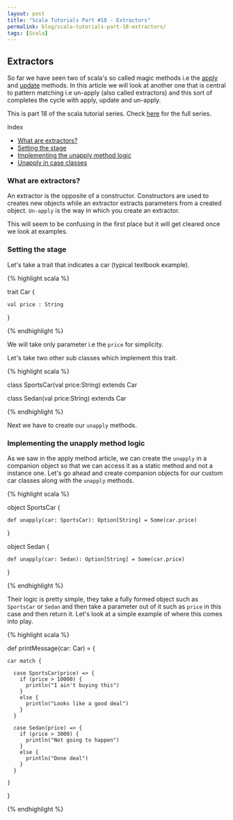 ```yaml
---
layout: post
title: "Scala Tutorials Part #18 - Extractors"
permalink: blog/scala-tutorials-part-18-extractors/
tags: [Scala]
---
```


Extractors
----------

So far we have seen two of scala's so called magic methods i.e the [apply](/blog/scala-tutorials-part-15-the-apply-method/) 
and [update](/blog/scala-tutorials-part-17-the-update-method/) methods. In this article we will look at another one that is central
to pattern matching i.e un-apply (also called extractors) and this sort of completes the cycle with apply, update and un-apply.

This is part 18 of the scala tutorial series. Check [here](/tags/#Scala) for the full series.

<i class="fa fa-list-ul fa-lg space-right"></i> Index

- [What are extractors?](#Intro)
- [Setting the stage](#Staging)
- [Implementing the unapply method logic](#Unapply)
- [Unapply in case classes](#CaseClass)

<h3><b><a name = "Intro" class="inter-header">What are extractors?</a></b></h3>

An extractor is the opposite of a constructor. Constructors are used to creates new objects while an extractor extracts parameters from
a created object. `Un-apply` is the way in which you create an extractor. 

This will seem to be confusing in the first place but it will get cleared once we look at examples.

<h3><b><a name = "Staging" class="inter-header">Setting the stage</a></b></h3>

Let's take a trait that indicates a car (typical textbook example).


{% highlight scala %}

trait Car {

    val price : String

}

{% endhighlight %}

We will take only parameter i.e the `price` for simplicity. 

Let's take two other sub classes which implement this trait.

{% highlight scala %}

class SportsCar(val price:String) extends Car

class Sedan(val price:String) extends Car

{% endhighlight %}

Next we have to create our `unapply` methods.

<h3><b><a name = "Unapply" class="inter-header">Implementing the unapply method logic</a></b></h3>

As we saw in the apply method article, we can create the `unapply` in a companion object so that we can access it as a static method and not a instance one. Let's go ahead and create companion objects for our custom car classes along with the `unapply` methods.

{% highlight scala %}

 object SportsCar {

    def unapply(car: SportsCar): Option[String] = Some(car.price)

  }

  object Sedan {

    def unapply(car: Sedan): Option[String] = Some(car.price)

  }

{% endhighlight %}

Their logic is pretty simple, they take a fully formed object such as `SportsCar` or `Sedan` and then take a parameter out of it
such as `price` in this case and then return it. Let's look at a simple example of where this comes into play.

{% highlight scala %}

 def printMessage(car: Car) = {

    car match {

      case SportsCar(price) => {
        if (price > 10000) {
          println("I ain't buying this")
        }
        else {
          println("Looks like a good deal")
        }
      }

      case Sedan(price) => {
        if (price > 3000) {
          println("Not going to happen")
        }
        else {
          println("Done deal")
        }
      }

    }
  }

{% endhighlight %}






